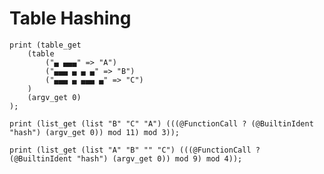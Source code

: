 # Table Hashing

```polygolf
print (table_get
    (table
        ("▄ ▄▄▄" => "A")
        ("▄▄▄ ▄ ▄ ▄" => "B")
        ("▄▄▄ ▄ ▄▄▄ ▄" => "C")
    )
    (argv_get 0)
);
```

```polygolf hashing.testTableHashing(999)
print (list_get (list "B" "C" "A") (((@FunctionCall ? (@BuiltinIdent "hash") (argv_get 0)) mod 11) mod 3));
```

```polygolf hashing.testTableHashing(9)
print (list_get (list "A" "B" "" "C") (((@FunctionCall ? (@BuiltinIdent "hash") (argv_get 0)) mod 9) mod 4));
```
